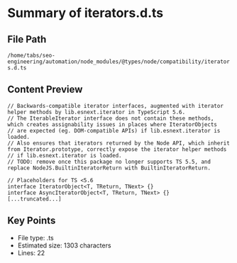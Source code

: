 # Summary of iterators.d.ts
  
## File Path
`/home/tabs/seo-engineering/automation/node_modules/@types/node/compatibility/iterators.d.ts`

## Content Preview
```
// Backwards-compatible iterator interfaces, augmented with iterator helper methods by lib.esnext.iterator in TypeScript 5.6.
// The IterableIterator interface does not contain these methods, which creates assignability issues in places where IteratorObjects
// are expected (eg. DOM-compatible APIs) if lib.esnext.iterator is loaded.
// Also ensures that iterators returned by the Node API, which inherit from Iterator.prototype, correctly expose the iterator helper methods
// if lib.esnext.iterator is loaded.
// TODO: remove once this package no longer supports TS 5.5, and replace NodeJS.BuiltinIteratorReturn with BuiltinIteratorReturn.

// Placeholders for TS <5.6
interface IteratorObject<T, TReturn, TNext> {}
interface AsyncIteratorObject<T, TReturn, TNext> {}
[...truncated...]
```

## Key Points
- File type: .ts
- Estimated size: 1303 characters
- Lines: 22
